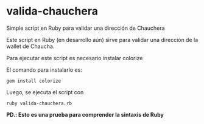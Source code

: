 # valida-chauchera
Simple script en Ruby para validar una dirección de Chauchera

Este script en Ruby (en desarrollo aún) sirve para validar una dirección de la wallet de Chaucha.

Para ejecutar este script es necesario instalar colorize

El comando para instalarlo es:

`gem install colorize`

Luego, se ejecuta el script con

`ruby valida-chauchera.rb`

__PD.: Esto es una prueba para comprender la sintaxis de Ruby__
